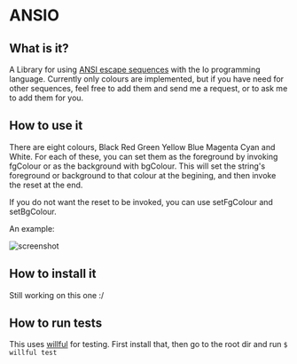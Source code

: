 ANSIO
=====


What is it?
-----------

A Library for using [ANSI escape sequences][ansi] with the Io programming language.
Currently only colours are implemented, but if you have need for other sequences,
feel free to add them and send me a request, or to ask me to add them for you.



How to use it
-------------

There are eight colours, Black Red Green Yellow Blue Magenta Cyan and White.
For each of these, you can set them as the foreground by invoking fgColour
or as the background with bgColour. This will set the string's foreground or
background to that colour at the begining, and then invoke the reset at the end.

If you do not want the reset to be invoked, you can use setFgColour and setBgColour.

An example:

![screenshot][screenshot]


How to install it
-----------------
Still working on this one :/



How to run tests
----------------

This uses [willful][willful] for testing. First install that, then go to the root dir and run `$ willful test`



[ansi]:         http://en.wikipedia.org/wiki/ANSI_escape_code
[io]:           http://iolanguage.com/
[willful]:      https://github.com/benmills/willful
[screenshot]:   https://s3.amazonaws.com/josh.cheek/images/scratch/ansio.io.png
